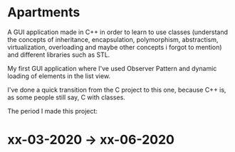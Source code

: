 # Apartments

A GUI application made in C++ in order to learn to use classes (understand the concepts of inheritance, encapsulation, polymorphism, abstractism, virtualization, overloading and maybe other concepts i forgot to mention) and different libraries such as STL.

My first GUI application where I've used Observer Pattern and dynamic loading of elements in the list view.

I've done a quick transition from the C project to this one, because C++ is, as some people still say, C with classes.

The period I made this project:
# xx-03-2020 -> xx-06-2020

